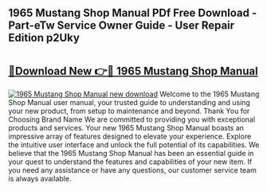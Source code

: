 ## 1965 Mustang Shop Manual PDf Free Download - Part-eTw Service Owner Guide - User Repair Edition p2Uky

# <h2><a href="http://bc3189.oget.top/?id=1965+Mustang+Shop+Manual">🔗Download New 👉🔴 1965 Mustang Shop Manual</a></h2>

[![1965 Mustang Shop Manual new download](https://i.imgur.com/5g1atiW.png)](http://bc3189.oget.top/?id=1965+Mustang+Shop+Manual)
Welcome to the 1965 Mustang Shop Manual user manual, your trusted guide to understanding and using your new product, from setup to maintenance and beyond. Thank You for Choosing Brand Name We are committed to providing you with exceptional products and services. Your new 1965 Mustang Shop Manual boasts an impressive array of features designed to elevate your experience. Explore the intuitive user interface and unlock the full potential of its capabilities. We believe that the 1965 Mustang Shop Manual has been an essential guide in your quest to understand the features and capabilities of your new item. If you need any assistance or have any questions, our customer service team is always available.
